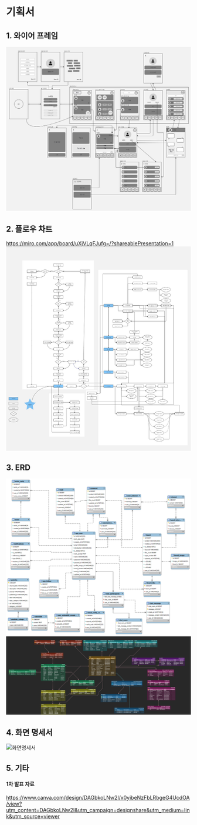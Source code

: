 # **기획서**

## **1. 와이어 프레임**
![와이어프레임](img/Fillit%20-%20와이어%20프레임.jpg)

## **2. 플로우 차트**
https://miro.com/app/board/uXjVLqFJufg=/?shareablePresentation=1
![플로우차트전체](img/Fillit%20-%20플로우차트.jpg)


## **3. ERD**
![erd1](img/Fillit%20-%20erd(1).png)
![erd2](img/Fillit%20-%20erd(2).png)

## **4. 화면 명세서**
![화면명세서](img/Fillit%20-%20화면%20명세서.png)

## **5. 기타**
#### 1차 발표 자료
https://www.canva.com/design/DAGbkoLNw2I/x0yibeNzFbLRbgeG4UcdOA/view?utm_content=DAGbkoLNw2I&utm_campaign=designshare&utm_medium=link&utm_source=viewer